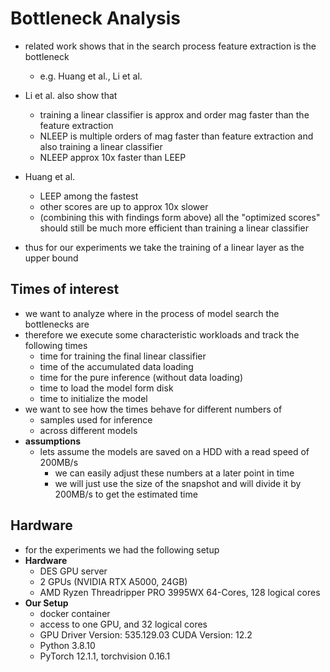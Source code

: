 # Bottleneck Analysis

- related work shows that in the search process feature extraction is the bottleneck
    - e.g. Huang et al., Li et al.
- Li et al. also show that
    - training a linear classifier is approx and order mag faster than the feature extraction
    - NLEEP is multiple orders of mag faster than feature extraction and also training a linear classifier
    - NLEEP approx 10x faster than LEEP
- Huang et al.
    - LEEP among the fastest
    - other scores are up to approx 10x slower
    - (combining this with findings form above) all the "optimized scores" should still be much more efficient than
      training a linear classifier

- thus for our experiments we take the training of a linear layer as the upper bound

## Times of interest

- we want to analyze where in the process of model search the bottlenecks are
- therefore we execute some characteristic workloads and track the following times
    - time for training the final linear classifier
    - time of the accumulated data loading
    - time for the pure inference (without data loading)
    - time to load the model form disk
    - time to initialize the model
- we want to see how the times behave for different numbers of
    - samples used for inference
    - across different models
- **assumptions**
    - lets assume the models are saved on a HDD with a read speed of 200MB/s
        - we can easily adjust these numbers at a later point in time
        - we will just use the size of the snapshot and will divide it by 200MB/s to get the estimated time

## Hardware

- for the experiments we had the following setup
- **Hardware**
    - DES GPU server
    - 2 GPUs (NVIDIA RTX A5000, 24GB)
    - AMD Ryzen Threadripper PRO 3995WX 64-Cores, 128 logical cores
- **Our Setup**
    - docker container
    - access to one GPU, and 32 logical cores
    - GPU Driver Version: 535.129.03 CUDA Version: 12.2
    - Python 3.8.10
    - PyTorch 12.1.1, torchvision 0.16.1

